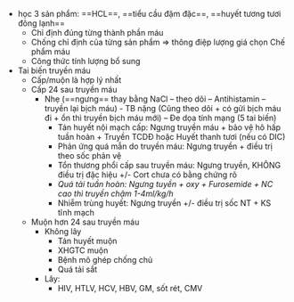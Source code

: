 - học 3 sản phẩm: ==HCL==, ==tiểu cầu đậm đặc==, ==huyết tương tươi đông lạnh==  
	- Chỉ định đúng từng thành phần máu  
	- Chống chỉ định của từng sản phẩm => thông điệp lượng giá chọn Chế phẩm máu  
	- Công thức tính lượng bổ sung  
- Tai biến truyền máu  
	- Cấp/muộn là hợp lý nhất  
	- Cấp 24 sau truyền máu  
		- Nhẹ (==ngưng== thay bằng NaCl – theo dõi – Antihistamin – truyền lại bịch máu) - TB nặng (Cũng theo dõi + có gửi bịch máu đi + ổn thì truyền bịch máu mới) – Đe dọa tính mạng (5 tai biến)  
			- Tán huyết nội mạch cấp: Ngưng truyền máu + bảo vệ hô hấp tuần hoàn + Truyền TCDĐ hoặc Huyết thanh tươi (nếu có DIC)  
			- Phản ứng quá mẫn do truyền máu: Ngưng truyền + điều trị theo sốc phản vệ  
			- Tổn thương phổi cấp sau truyền máu: Ngưng truyền, KHÔNG điều trị đặc hiệu +/- Cort chưa có bằng chứng rõ  
			- _Quá tải tuần hoàn: Ngưng tuyền + oxy + Furosemide + NC cao thì truyền chậm 1-4ml/kg/h_  
			- Nhiễm trùng huyết: Ngưng truyền +/- điều trị sốc NT + KS tĩnh mạch  
	- Muộn hơn 24 sau truyền máu  
		- Không lây  
			- Tán huyết muộn  
			- XHGTC muộn  
			- Bệnh mô ghép chống chủ  
			- Quá tải sắt  
		- Lây:  
			- HIV, HTLV, HCV, HBV, GM, sốt rét, CMV